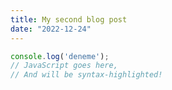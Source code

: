```yaml
---
title: My second blog post
date: "2022-12-24"
---
```


<script>
    import '$lib/styles/prism-one-dark.css';
</script>

<!-- Markdown content here -->

```js
console.log('deneme');
// JavaScript goes here,
// And will be syntax-highlighted!
```